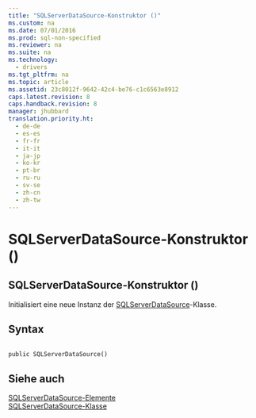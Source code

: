 ```yaml
---
title: "SQLServerDataSource-Konstruktor ()"
ms.custom: na
ms.date: 07/01/2016
ms.prod: sql-non-specified
ms.reviewer: na
ms.suite: na
ms.technology: 
  - drivers
ms.tgt_pltfrm: na
ms.topic: article
ms.assetid: 23c8012f-9642-42c4-be76-c1c6563e8912
caps.latest.revision: 8
caps.handback.revision: 8
manager: jhubbard
translation.priority.ht: 
  - de-de
  - es-es
  - fr-fr
  - it-it
  - ja-jp
  - ko-kr
  - pt-br
  - ru-ru
  - sv-se
  - zh-cn
  - zh-tw
---
```

# SQLServerDataSource-Konstruktor ()
    
## SQLServerDataSource\-Konstruktor \(\)  
 Initialisiert eine neue Instanz der [SQLServerDataSource](../content/SQLServerDataSource-Class.md)\-Klasse.  
  
## Syntax  
  
```  
  
public SQLServerDataSource()  
```  
  
## Siehe auch  
 [SQLServerDataSource-Elemente](../content/SQLServerDataSource-Members.md)   
 [SQLServerDataSource-Klasse](../content/SQLServerDataSource-Class.md)  
  
  